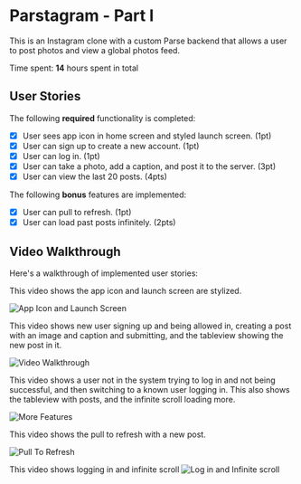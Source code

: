 # Parstagram - Part I

This is an Instagram clone with a custom Parse backend that allows a user to post photos and view a global photos feed.

Time spent: **14** hours spent in total

## User Stories

The following **required** functionality is completed:

- [x] User sees app icon in home screen and styled launch screen. (1pt)
- [x] User can sign up to create a new account. (1pt)
- [x] User can log in. (1pt)
- [x] User can take a photo, add a caption, and post it to the server. (3pt)
- [x] User can view the last 20 posts. (4pts)

The following **bonus** features are implemented:

- [x] User can pull to refresh. (1pt)
- [x] User can load past posts infinitely. (2pts)

## Video Walkthrough

Here's a walkthrough of implemented user stories:

This video shows the app icon and launch screen are stylized.

<img src='http://g.recordit.co/He4B171r17.gif' title='App Icon and Launch Screen' width='' alt='App Icon and Launch Screen' />

This video shows new user signing up and being allowed in, creating a post with an image and caption and submitting, and the tableview showing the new post in it.

<img src='http://g.recordit.co/xPHCVyMpIa.gif' title='Video Walkthrough' width='' alt='Video Walkthrough' />

This video shows a user not in the system trying to log in and not being successful, and then switching to a known user logging in.  This also shows the tableview with posts, and the infinite scroll loading more.

<img src='http://g.recordit.co/2hILZBsDU3.gif' title='More Features' width='' alt='More Features' />

This video shows the pull to refresh with a new post.

<img src='http://g.recordit.co/jDeMkJVTWe.gif' title='Pull To Refresh' width='' alt='Pull To Refresh' />

This video shows logging in and infinite scroll
<img src='http://g.recordit.co/vIv6RA5yLP.gif' title='Log in and Infinite scroll' width='' alt='Log in and Infinite scroll' />

